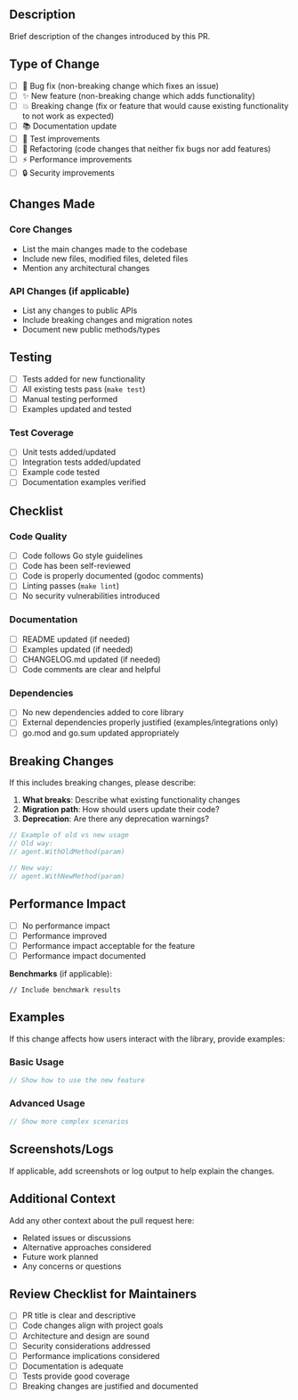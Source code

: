 ## Description

Brief description of the changes introduced by this PR.

## Type of Change

- [ ] 🐛 Bug fix (non-breaking change which fixes an issue)
- [ ] ✨ New feature (non-breaking change which adds functionality)
- [ ] 💥 Breaking change (fix or feature that would cause existing functionality to not work as expected)
- [ ] 📚 Documentation update
- [ ] 🧪 Test improvements
- [ ] 🔧 Refactoring (code changes that neither fix bugs nor add features)
- [ ] ⚡ Performance improvements
- [ ] 🔒 Security improvements

## Changes Made

### Core Changes
- List the main changes made to the codebase
- Include new files, modified files, deleted files
- Mention any architectural changes

### API Changes (if applicable)
- List any changes to public APIs
- Include breaking changes and migration notes
- Document new public methods/types

## Testing

- [ ] Tests added for new functionality
- [ ] All existing tests pass (`make test`)
- [ ] Manual testing performed
- [ ] Examples updated and tested

### Test Coverage
- [ ] Unit tests added/updated
- [ ] Integration tests added/updated  
- [ ] Example code tested
- [ ] Documentation examples verified

## Checklist

### Code Quality
- [ ] Code follows Go style guidelines
- [ ] Code has been self-reviewed
- [ ] Code is properly documented (godoc comments)
- [ ] Linting passes (`make lint`)
- [ ] No security vulnerabilities introduced

### Documentation
- [ ] README updated (if needed)
- [ ] Examples updated (if needed)
- [ ] CHANGELOG.md updated (if needed)
- [ ] Code comments are clear and helpful

### Dependencies
- [ ] No new dependencies added to core library
- [ ] External dependencies properly justified (examples/integrations only)
- [ ] go.mod and go.sum updated appropriately

## Breaking Changes

If this includes breaking changes, please describe:

1. **What breaks**: Describe what existing functionality changes
2. **Migration path**: How should users update their code?
3. **Deprecation**: Are there any deprecation warnings?

```go
// Example of old vs new usage
// Old way:
// agent.WithOldMethod(param)

// New way:
// agent.WithNewMethod(param)
```

## Performance Impact

- [ ] No performance impact
- [ ] Performance improved
- [ ] Performance impact acceptable for the feature
- [ ] Performance impact documented

**Benchmarks** (if applicable):
```
// Include benchmark results
```

## Examples

If this change affects how users interact with the library, provide examples:

### Basic Usage
```go
// Show how to use the new feature
```

### Advanced Usage  
```go
// Show more complex scenarios
```

## Screenshots/Logs

If applicable, add screenshots or log output to help explain the changes.

## Additional Context

Add any other context about the pull request here:
- Related issues or discussions
- Alternative approaches considered
- Future work planned
- Any concerns or questions

## Review Checklist for Maintainers

- [ ] PR title is clear and descriptive
- [ ] Code changes align with project goals
- [ ] Architecture and design are sound
- [ ] Security considerations addressed
- [ ] Performance implications considered
- [ ] Documentation is adequate
- [ ] Tests provide good coverage
- [ ] Breaking changes are justified and documented